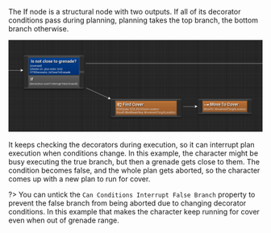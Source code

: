 
The If node is a structural node with two outputs. If all of its decorator conditions pass during planning, planning takes the top branch, the bottom branch otherwise.

![If node](_media/if.png)

It keeps checking the decorators during execution, so it can interrupt plan execution when conditions change. In this example, the character might be busy executing the true branch, but then a grenade gets close to them.
The condition becomes false, and the whole plan gets aborted, so the character comes up with a new plan to run for cover.

?> You can untick the `Can Conditions Interrupt False Branch` property to prevent the false branch from being aborted due to changing decorator conditions. 
In this example that makes the character keep running for cover even when out of grenade range.